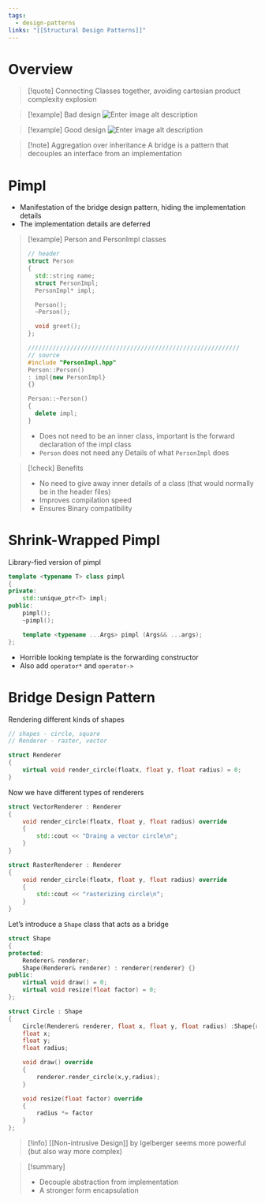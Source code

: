 ```yaml
---
tags:
  - design-patterns
links: "[[Structural Design Patterns]]"
---
```

# Overview

> [!quote] Connecting Classes together, avoiding cartesian product complexity explosion

> [!example] Bad design
>  ![Enter image alt description](IMG-2024-05-31-113651686.png)

> [!example] Good design
> ![Enter image alt description](IMG-2024-05-31-113651851.png)

> [!note] Aggregation over inheritance
> A bridge is a pattern that decouples an interface from an implementation

# Pimpl

- Manifestation of the bridge design pattern, hiding the implementation details
- The implementation details are deferred

> [!example] Person and PersonImpl classes
>
> ```cpp
> // header
> struct Person 
> {
> 	std::string name;
> 	struct PersonImpl;
> 	PersonImpl* impl;
> 
> 	Person();
> 	~Person();
> 
> 	void greet();
> };
>
> ////////////////////////////////////////////////////////////
> // source
> #include "PersonImpl.hpp"
> Person::Person()
> : impl{new PersonImpl}
> {}
> 
> Person::~Person()
> {
> 	delete impl;
> }
> ```
>
> - Does not need to be an inner class, important is the forward declaration of the impl class
> - `Person` does not need any Details of what `PersonImpl` does

> [!check] Benefits
> - No need to give away inner details of a class (that would normally be in the header files)
> - Improves compilation speed
> - Ensures Binary compatibility

# Shrink-Wrapped Pimpl

Library-fied version of pimpl

```cpp
template <typename T> class pimpl
{
private:
	std::unique_ptr<T> impl;
public:
	pimpl();
	~pimpl();

	template <typename ...Args> pimpl (Args&& ...args);
};
```

- Horrible looking template is the forwarding constructor
- Also add `operator*` and `operator->`

# Bridge Design Pattern

Rendering different kinds of shapes

```cpp
// shapes - circle, square
// Renderer - raster, vector

struct Renderer
{
	virtual void render_circle(floatx, float y, float radius) = 0;
}
```

Now we have different types of renderers

```cpp
struct VectorRenderer : Renderer
{
	void render_circle(floatx, float y, float radius) override
	{
		std::cout << "Draing a vector circle\n";
	}
}

struct RasterRenderer : Renderer
{
	void render_circle(floatx, float y, float radius) override
	{
		std::cout << "rasterizing circle\n";
	}
}
```  

 Let’s introduce a `Shape` class that acts as a bridge

```cpp
struct Shape
{
protected:
	Renderer& renderer;
	Shape(Renderer& renderer) : renderer{renderer} {}
public:
	virtual void draw() = 0;
	virtual void resize(float factor) = 0;
};

struct Circle : Shape
{
	Circle(Renderer& renderer, float x, float y, float radius) :Shape{renderer}, x{x}, y{y}, radius{radius} {}
	float x;
	float y;
	float radius;

	void draw() override
	{
		renderer.render_circle(x,y,radius);
	}

	void resize(float factor) override
	{
		radius *= factor
	}
};
```

 > [!info]
 [[Non-intrusive Design]] by Igelberger seems more powerful (but also way more complex)

> [!summary]
> - Decouple abstraction from implementation
> - A stronger form encapsulation
